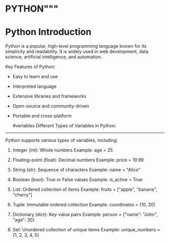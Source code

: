 # PYTHON"""
Python Introduction
===================
Python is a popular, high-level programming language known for its simplicity and readability.
It is widely used in web development, data science, artificial intelligence, and automation.

Key Features of Python:
- Easy to learn and use
- Interpreted language
- Extensive libraries and frameworks
- Open-source and community-driven
- Portable and cross-platform

  #veriables
 Different Types of Variables in Python:
---------------------------------------
Python supports various types of variables, including:

1. Integer (int): Whole numbers
   Example: age = 25

2. Floating-point (float): Decimal numbers
   Example: price = 19.99

3. String (str): Sequence of characters
   Example: name = "Alice"

4. Boolean (bool): True or False values
   Example: is_active = True

5. List: Ordered collection of items
   Example: fruits = ["apple", "banana", "cherry"]

6. Tuple: Immutable ordered collection
   Example: coordinates = (10, 20)

7. Dictionary (dict): Key-value pairs
   Example: person = {"name": "John", "age": 30}

8. Set: Unordered collection of unique items
   Example: unique_numbers = {1, 2, 3, 4, 5}


